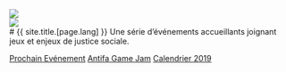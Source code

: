 <!-- Intro Header -->
<body id="page-top">
<section class="intro bg-yellow">
  <div class="intro-body">
   <div class="bird-left">
   <img src="/img/bird-left.jpg" class="starburst" />
   </div>
   <div class="bird-right">
   <img src="/img/bird-right.jpg" class="starburst-rev" />
   </div>
   <div class="container">
   <div class="row">
   <div class="col-md-8 col-md-offset-2 intro-text-box" markdown="1">
# {{ site.title.[page.lang] }} 
Une série d’événements accueillants joignant jeux et enjeux de justice sociale.

  <a href="{{ site.fbev }}/2483939685012205/" class="btn btn-success btn-lg" target="_blank">Prochain Evénement</a> 
  <a href="{{ site.antifajam }}" class="btn btn-warning btn-lg">Antifa Game Jam</a> 
  <a href="#schedule" class="btn btn-info btn-lg">Calendrier 2019</a>
   </div>
   </div>
   <div class="row">
<div class="col-lg-6 col-lg-offset-3 text-center">
<a class="btn btn-circle" href="https://{{ site.fb }}" target="_blank"><i class="fab fa-facebook-f animated"></i></a> 
<a class="btn btn-circle" href="https://{{ site.twitter }}" target="_blank"><i class="fab fa-twitter animated" style="margin-left: -4px; margin-top: -7px;"></i></a> 
<a class="btn btn-circle" href="mailto:{{ site.email }}"><i class="fa fa-envelope animated" style="margin-left: -2px; margin-top: -1px;"></i></a> 
<a class="btn btn-circle" href="https://{{ site.itch }}" target="_blank"><i class="fa fa-gamepad animated" style="margin-left: -4px; margin-top: -7px;"></i></a> 
  		</div>
 		</div>
   </div>
  </div>
</section>
